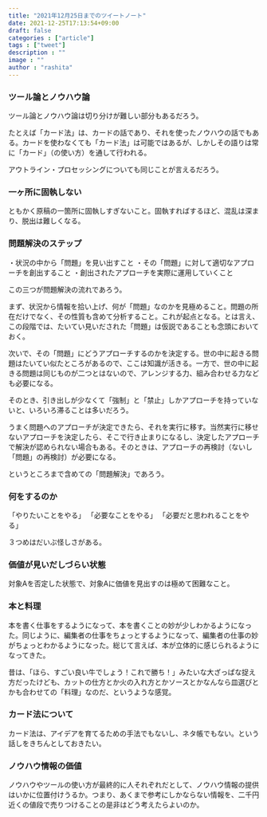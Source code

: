 ```yaml
---
title: "2021年12月25日までのツイートノート"
date: 2021-12-25T17:13:54+09:00
draft: false
categories : ["article"]
tags : ["tweet"]
description : ""
image : ""
author : "rashita"
---
```


### ツール論とノウハウ論

ツール論とノウハウ論は切り分けが難しい部分もあるだろう。

たとえば「カード法」は、カードの話であり、それを使ったノウハウの話でもある。カードを使わなくても「カード法」は可能ではあるが、しかしその語りは常に「カード」（の使い方）を通して行われる。

アウトライン・プロセッシングについても同じことが言えるだろう。

### 一ヶ所に固執しない

ともかく原稿の一箇所に固執しすぎないこと。固執すればするほど、混乱は深まり、脱出は難しくなる。

### 問題解決のステップ

・状況の中から「問題」を見い出すこと
・その「問題」に対して適切なアプローチを創出すること
・創出されたアプローチを実際に運用していくこと

この三つが問題解決の流れであろう。

まず、状況から情報を拾い上げ、何が「問題」なのかを見極めること。問題の所在だけでなく、その性質も含めて分析すること。これが起点となる。とは言え、この段階では、たいてい見いだされた「問題」は仮説であることも念頭においておく。

次いで、その「問題」にどうアプローチするのかを決定する。世の中に起きる問題はたいてい似たところがあるので、ここは知識が活きる。一方で、世の中に起きる問題は同じものが二つとはないので、アレンジする力、組み合わせる力なども必要になる。

そのとき、引き出しが少なくて「強制」と「禁止」しかアプローチを持っていないと、いろいろ滞ることは多いだろう。

うまく問題へのアプローチが決定できたら、それを実行に移す。当然実行に移せないアプローチを決定したら、そこで行き止まりになるし、決定したアプローチで解決が認められない場合もある。そのときは、アプローチの再検討（ないし「問題」の再検討）が必要になる。

というところまで含めての「問題解決」であろう。

### 何をするのか

「やりたいことをやる」
「必要なことをやる」
「必要だと思われることをやる」

３つめはだいぶ怪しさがある。

### 価値が見いだしづらい状態

対象Aを否定した状態で、対象Aに価値を見出すのは極めて困難なこと。

### 本と料理

本を書く仕事をするようになって、本を書くことの妙が少しわかるようになった。同じように、編集者の仕事をちょっとするようになって、編集者の仕事の妙がちょっとわかるようになった。総じて言えば、本が立体的に感じられるようになってきた。

昔は、「ほら、すごい良い牛でしょう！これで勝ち！」みたいな大ざっぱな捉え方だったけども、カットの仕方とか火の入れ方とかソースとかなんなら皿選びとかも合わせての「料理」なのだ、というような感覚。

### カード法について
 
カード法は、アイデアを育てるための手法でもないし、ネタ帳でもない。という話しをきちんとしておきたい。

### ノウハウ情報の価値

ノウハウやツールの使い方が最終的に人それぞれだとして、ノウハウ情報の提供はいかに位置付けうるか。つまり、あくまで参考にしかならない情報を、二千円近くの値段で売りつけることの是非はどう考えたらよいのか。
